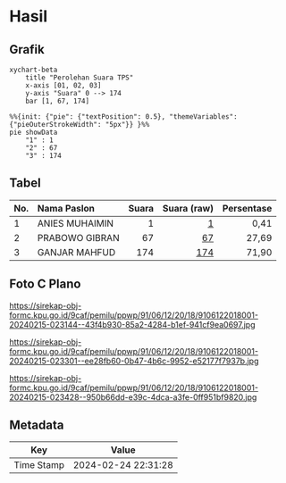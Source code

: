 # Hasil

## Grafik

```mermaid
xychart-beta
    title "Perolehan Suara TPS"
    x-axis [01, 02, 03]
    y-axis "Suara" 0 --> 174
    bar [1, 67, 174]
```

```mermaid
%%{init: {"pie": {"textPosition": 0.5}, "themeVariables": {"pieOuterStrokeWidth": "5px"}} }%%
pie showData
    "1" : 1
    "2" : 67
    "3" : 174
```

## Tabel

| No. | Nama Paslon    | Suara | Suara (raw) | Persentase |
|:--- |:-------------- | -----:| -----------:| ----------:|
| 1   | ANIES MUHAIMIN | 1     | [1][p-1]    | 0,41       |
| 2   | PRABOWO GIBRAN | 67    | [67][p-2]   | 27,69      |
| 3   | GANJAR MAHFUD  | 174   | [174][p-3]  | 71,90      |


[p-1]: https://github.com/gigit-pemilu/pemilu-2024-91-papua/blob/main/pilpres/hitung-suara/sub/91-papua/sub/06-biak-numfor/sub/12-samofa/sub/2018-kinmom/sub/001-tps/sub/paslon-1.txt
[p-2]: https://github.com/gigit-pemilu/pemilu-2024-91-papua/blob/main/pilpres/hitung-suara/sub/91-papua/sub/06-biak-numfor/sub/12-samofa/sub/2018-kinmom/sub/001-tps/sub/paslon-2.txt
[p-3]: https://github.com/gigit-pemilu/pemilu-2024-91-papua/blob/main/pilpres/hitung-suara/sub/91-papua/sub/06-biak-numfor/sub/12-samofa/sub/2018-kinmom/sub/001-tps/sub/paslon-3.txt

## Foto C Plano

https://sirekap-obj-formc.kpu.go.id/9caf/pemilu/ppwp/91/06/12/20/18/9106122018001-20240215-023144--43f4b930-85a2-4284-b1ef-941cf9ea0697.jpg

https://sirekap-obj-formc.kpu.go.id/9caf/pemilu/ppwp/91/06/12/20/18/9106122018001-20240215-023301--ee28fb60-0b47-4b6c-9952-e52177f7937b.jpg

https://sirekap-obj-formc.kpu.go.id/9caf/pemilu/ppwp/91/06/12/20/18/9106122018001-20240215-023428--950b66dd-e39c-4dca-a3fe-0ff951bf9820.jpg


## Metadata

| Key        | Value               |
| ---------- | ------------------- |
| Time Stamp | 2024-02-24 22:31:28 |



